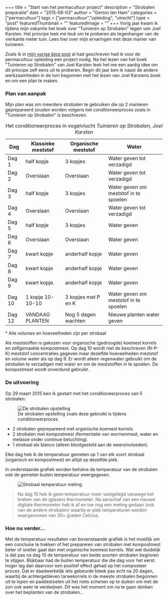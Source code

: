 +++
title = "Start van het permacultuur project"
description = "Strobalen preparatie"
date = "2015-06-03"
author = "Gerton ten Ham"
categories = ["permacultuur"]
tags = ["permacultuur","opleiding", "utrecht"]
type = "post"
featuredThumbnail = ""
featuredImage = ""
+++
Vorig jaar kwam ik tijdens mijn vakantie het boek over "Tuinieren op Strobalen" tegen van Joel Karsten. Het principe leek me leuk om te proberen als tegenhanger van de vierkante meter tuin. Lees hier over mijn ervaringen met deze manier van tuinieren.
<!--more-->

Zoals ik in [mijn vorige blog post](/articles/perma-project-intro/) al had geschreven had ik voor de permacultuur opleiding een project nodig. Na het lezen van het boek "Tuinieren op Strobalen" van Joel Karsten leek het me een aardig idee om dit principe zelf eens uit te proberen. Begin dit jaar ben ik naast de andere werkzaamheden in de tuin begonnen met het lezen van Joel Karstens boek en om een plan te maken.

### Plan van aanpak
Mijn plan was om meerdere strobalen te gebruiken die op 2 manieren geprepareerd zouden worden volgens het conditioneerproces zoals in "Tuinieren op Strobalen" is beschreven.

<table role="grid" class="table table-condensed">
    <caption>Het conditioneerproces in vogelvlucht <cite>Tuinieren op Strobalen, Joel Karsten</cite></caption>
    <thead>
        <tr>
            <th>Dag</th>
            <th>Klassieke meststof</th>
            <th>Organische meststof</th>
            <th>Water</th>
        </tr>
    </thead>
    <tbody>
        <tr>
            <td>Dag 1</td>
            <td>half kopje</td>
            <td>3 kopjes</td>
            <td>Water geven tot verzadigd</td>
        </tr>
        <tr>
            <td>Dag 2</td>
            <td>Overslaan</td>
            <td>Overslaan</td>
            <td>Water geven tot verzadigd</td>
        </tr>
        <tr>
            <td>Dag 3</td>
            <td>half kopje</td>
            <td>3 kopjes</td>
            <td>Water geven om meststof in te spoelen</td>
        </tr>
        <tr>
            <td>Dag 4</td>
            <td>Overslaan</td>
            <td>Overslaan</td>
            <td>Water geven tot verzadigd</td>
        </tr>
        <tr>
            <td>Dag 5</td>
            <td>half kopje</td>
            <td>3 kopjes</td>
            <td>Water geven</td>
        </tr>
        <tr>
            <td>Dag 6</td>
            <td>Overslaan</td>
            <td>Overslaan</td>
            <td>Water geven</td>
        </tr>
        <tr>
            <td>Dag 7</td>
            <td>kwart kopje</td>
            <td>anderhalf kopje</td>
            <td>Water geven</td>
        </tr>
        <tr>
            <td>Dag 8</td>
            <td>kwart kopje</td>
            <td>anderhalf kopje</td>
            <td>Water geven</td>
        </tr>
        <tr>
            <td>Dag 9</td>
            <td>kwart kopje.</td>
            <td>anderhalf kopje</td>
            <td>Water geven</td>
        </tr>
        <tr>
            <td>Dag 10</td>
            <td>1 kopje 10-10-10</td>
            <td>3 kopjes met P en K</td>
            <td>Water geven om meststof in te spoelen</td>
        </tr>
        <tr>
            <td>Dag 12</td>
            <td>VANDAAG PLANTEN</td>
            <td>Nog 5 dagen wachten</td>
            <td>Nieuwe planten water geven</td>
        </tr>
    </tbody>
</table>
* Alle volumes en hoeveelheden zijn per strobaal

Als meststoffen is gekozen voor organische (gedroogde) koemest korrels en zelfgemaakte kompostmest.
Op dag 10 wordt niet de beschreven (N-P-K) meststof concentraties gegeven maar dezelfde hoeveelheden meststof en volume water als op dag 9.
Er wordt alleen regenwater gebruikt om de strobalen te verzadigen met water en om de meststoffen in te spoelen. De kompostmest wordt onverdund gebruikt.

### De uitvoering
Op 29 maart 2015 ben ik gestart met het conditioneerproces van 5 strobalen:

<figure class="figure">
    <img class="figure-img img-responsive img-rounded center-block" src="//c4.staticflickr.com/8/7745/17804862314_4b119203ab_z.jpg" alt="De strobalen opstelling" />
    <figcaption class="figure-caption text-center">De strobalen opstelling zoals deze gebruikt is tijdens conditioneerproces</figcaption>
</figure>


- 2 strobalen geprepareerd met organische koemest korrels.
- 2 strobalen met kompostmest (fermentatie van wormenmest, water en melasse onder continue beluchting).
- 1 strobaal als blanco (alleen blootgesteld aan de weersinvloeden).

Elke dag heb ik de temperatuur gemeten op 1 van elk soort strobaal (organisch en kompostmest) en altijd op dezelfde plek.

In onderstaande grafiek worden behalve de temperatuur van de strobalen ook de gemeten buiten temperatuur weergegeven.

<figure class="figure">
    <img class="figure-img img-responsive img-rounded center-block" src="//c1.staticflickr.com/9/8808/17773908323_c36f1ff34d_z.jpg" alt="Strobaal temperatuur meting" />
    <figcaption class="figure-caption text-center"Strobaal temperatuur meting gedurende 15 dagen</figcaption>
</figure>


> Na dag 15 heb ik geen temperatuur meer vastgelegd vanwege het breken van de (glazen) thermometer. Na aanschaf van een nieuwe digitale thermometer heb ik 
> af en toe nog een meting gedaan (ook van de andere strobalen) waarbij er piek temperaturen werden waargenomen van 30+ graden Celcius.

### Hoe nu verder...
Met de temperatuur resultaten van bovenstaande grafiek is het moeilijk om een conclusie te trekken of het prepareren van strobalen met kompostmest beter of sneller gaat dan met organische koemest korrels. Wat wel duidelijk is dat pas na dag 10 de temperatuur van beide soorten strobalen beginnen te stijgen. Blijkbaar had de buiten temperatuur die die dag voor het eerst hoger lag dan daarvoor een positief effect gehad op het composteer proces.
Dat er daadwerkelijk iets gebeurde bleek pas echt na 20 dagen, waarbij de achtergebleven tarwekorrels in de meeste strobalen begonnen uit te lopen en paddestoelen uit het niets schenen op te duiken om met de zon ook weer te verdwijnen.
Dit was het moment om na te gaan denken over het beplanten van de strobalen...
